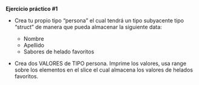 **Ejercicio práctico #1**

- Crea tu propio tipo “persona” el cual tendrá un tipo subyacente tipo “struct” de manera que pueda almacenar la siguiente data:
    - Nombre
    - Apellido
    - Sabores de helado favoritos
    
- Crea dos VALORES de TIPO persona. Imprime los valores, usa range sobre los elementos en el slice el cual almacena los valores de helados favoritos.

